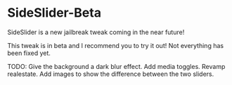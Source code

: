 SideSlider-Beta
===============

SideSlider is a new jailbreak tweak coming in the near future!

This tweak is in beta and I recommend you to try it out! Not everything has been fixed yet.



TODO:
Give the background a dark blur effect.
Add media toggles.
Revamp realestate.
Add images to show the difference between the two sliders.
